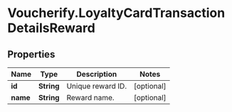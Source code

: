 # Voucherify.LoyaltyCardTransactionDetailsReward

## Properties

Name | Type | Description | Notes
------------ | ------------- | ------------- | -------------
**id** | **String** | Unique reward ID. | [optional] 
**name** | **String** | Reward name. | [optional] 


